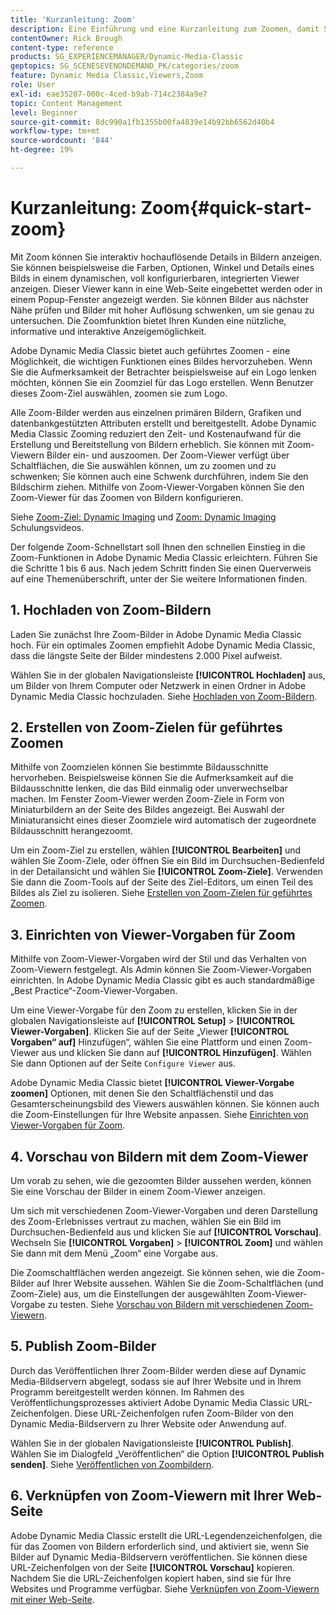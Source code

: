 ```yaml
---
title: 'Kurzanleitung: Zoom'
description: Eine Einführung und eine Kurzanleitung zum Zoomen, damit Sie schnell loslegen können.
contentOwner: Rick Brough
content-type: reference
products: SG_EXPERIENCEMANAGER/Dynamic-Media-Classic
geptopics: SG_SCENESEVENONDEMAND_PK/categories/zoom
feature: Dynamic Media Classic,Viewers,Zoom
role: User
exl-id: eae35207-000c-4ced-b9ab-714c2384a9e7
topic: Content Management
level: Beginner
source-git-commit: 8dc990a1fb1355b00fa4839e14b92bb6562d40b4
workflow-type: tm+mt
source-wordcount: '844'
ht-degree: 19%

---
```


# Kurzanleitung: Zoom{#quick-start-zoom}

Mit Zoom können Sie interaktiv hochauflösende Details in Bildern anzeigen. Sie können beispielsweise die Farben, Optionen, Winkel und Details eines Bilds in einem dynamischen, voll konfigurierbaren, integrierten Viewer anzeigen. Dieser Viewer kann in eine Web-Seite eingebettet werden oder in einem Popup-Fenster angezeigt werden. Sie können Bilder aus nächster Nähe prüfen und Bilder mit hoher Auflösung schwenken, um sie genau zu untersuchen. Die Zoomfunktion bietet Ihren Kunden eine nützliche, informative und interaktive Anzeigemöglichkeit.

Adobe Dynamic Media Classic bietet auch geführtes Zoomen - eine Möglichkeit, die wichtigen Funktionen eines Bildes hervorzuheben. Wenn Sie die Aufmerksamkeit der Betrachter beispielsweise auf ein Logo lenken möchten, können Sie ein Zoomziel für das Logo erstellen. Wenn Benutzer dieses Zoom-Ziel auswählen, zoomen sie zum Logo.

Alle Zoom-Bilder werden aus einzelnen primären Bildern, Grafiken und datenbankgestützten Attributen erstellt und bereitgestellt. Adobe Dynamic Media Classic Zooming reduziert den Zeit- und Kostenaufwand für die Erstellung und Bereitstellung von Bildern erheblich. Sie können mit Zoom-Viewern Bilder ein- und auszoomen. Der Zoom-Viewer verfügt über Schaltflächen, die Sie auswählen können, um zu zoomen und zu schwenken; Sie können auch eine Schwenk durchführen, indem Sie den Bildschirm ziehen. Mithilfe von Zoom-Viewer-Vorgaben können Sie den Zoom-Viewer für das Zoomen von Bildern konfigurieren.

Siehe [Zoom-Ziel: Dynamic Imaging](https://s7d5.scene7.com/s7viewers/html5/VideoViewer.html?videoserverurl=https://s7d5.scene7.com/is/content/&amp;emailurl=https://s7d5.scene7.com/s7/emailFriend&amp;serverUrl=https://s7d5.scene7.com/is/image/&amp;config=Scene7SharedAssets/Universal_HTML5_Video&amp;contenturl=https://s7d5.scene7.com/skins/&amp;asset=S7tutorials/559_Zoom%20Target%20Tool_converted%20renamed_Dynamic%20Imaging-AVS) und [Zoom: Dynamic Imaging](https://s7d5.scene7.com/s7viewers/html5/VideoViewer.html?videoserverurl=https://s7d5.scene7.com/is/content/&amp;emailurl=https://s7d5.scene7.com/s7/emailFriend&amp;serverUrl=https://s7d5.scene7.com/is/image/&amp;config=Scene7SharedAssets/Universal_HTML5_Video&amp;contenturl=https://s7d5.scene7.com/skins/&amp;asset=S7tutorials/560_Zoom_converted%20renamed_Dynamic%20Imaging-AVS) Schulungsvideos.

Der folgende Zoom-Schnellstart soll Ihnen den schnellen Einstieg in die Zoom-Funktionen in Adobe Dynamic Media Classic erleichtern. Führen Sie die Schritte 1 bis 6 aus. Nach jedem Schritt finden Sie einen Querverweis auf eine Themenüberschrift, unter der Sie weitere Informationen finden.

## 1. Hochladen von Zoom-Bildern

Laden Sie zunächst Ihre Zoom-Bilder in Adobe Dynamic Media Classic hoch. Für ein optimales Zoomen empfiehlt Adobe Dynamic Media Classic, dass die längste Seite der Bilder mindestens 2.000 Pixel aufweist.

Wählen Sie in der globalen Navigationsleiste **[!UICONTROL Hochladen]** aus, um Bilder von Ihrem Computer oder Netzwerk in einen Ordner in Adobe Dynamic Media Classic hochzuladen. Siehe [Hochladen von Zoom-Bildern](uploading-zoom-images.md#uploading_zoom_images).

## 2. Erstellen von Zoom-Zielen für geführtes Zoomen

Mithilfe von Zoomzielen können Sie bestimmte Bildausschnitte hervorheben. Beispielsweise können Sie die Aufmerksamkeit auf die Bildausschnitte lenken, die das Bild einmalig oder unverwechselbar machen. Im Fenster Zoom-Viewer werden Zoom-Ziele in Form von Miniaturbildern an der Seite des Bildes angezeigt. Bei Auswahl der Miniaturansicht eines dieser Zoomziele wird automatisch der zugeordnete Bildausschnitt herangezoomt.

Um ein Zoom-Ziel zu erstellen, wählen **[!UICONTROL Bearbeiten]** und wählen Sie Zoom-Ziele, oder öffnen Sie ein Bild im Durchsuchen-Bedienfeld in der Detailansicht und wählen Sie **[!UICONTROL Zoom-Ziele]**. Verwenden Sie dann die Zoom-Tools auf der Seite des Ziel-Editors, um einen Teil des Bildes als Ziel zu isolieren. Siehe [Erstellen von Zoom-Zielen für geführtes Zoomen](creating-zoom-targets-guided-zoom.md#creating_zoom_targets_for_guided_zoom).

## 3. Einrichten von Viewer-Vorgaben für Zoom

Mithilfe von Zoom-Viewer-Vorgaben wird der Stil und das Verhalten von Zoom-Viewern festgelegt. Als Admin können Sie Zoom-Viewer-Vorgaben einrichten. In Adobe Dynamic Media Classic gibt es auch standardmäßige „Best Practice“-Zoom-Viewer-Vorgaben.

Um eine Viewer-Vorgabe für den Zoom zu erstellen, klicken Sie in der globalen Navigationsleiste auf **[!UICONTROL Setup]** > **[!UICONTROL Viewer-Vorgaben]**. Klicken Sie auf der Seite „Viewer **[!UICONTROL Vorgaben“ auf]** Hinzufügen“, wählen Sie eine Plattform und einen Zoom-Viewer aus und klicken Sie dann auf **[!UICONTROL Hinzufügen]**. Wählen Sie dann Optionen auf der Seite `Configure Viewer` aus.

Adobe Dynamic Media Classic bietet **[!UICONTROL Viewer-Vorgabe zoomen]** Optionen, mit denen Sie den Schaltflächenstil und das Gesamterscheinungsbild des Viewers auswählen können. Sie können auch die Zoom-Einstellungen für Ihre Website anpassen. Siehe [Einrichten von Viewer-Vorgaben für Zoom](setting-zoom-viewer-presets.md#setting_up_zoom_viewer_presets).

## 4. Vorschau von Bildern mit dem Zoom-Viewer

Um vorab zu sehen, wie die gezoomten Bilder aussehen werden, können Sie eine Vorschau der Bilder in einem Zoom-Viewer anzeigen.

Um sich mit verschiedenen Zoom-Viewer-Vorgaben und deren Darstellung des Zoom-Erlebnisses vertraut zu machen, wählen Sie ein Bild im Durchsuchen-Bedienfeld aus und klicken Sie auf **[!UICONTROL Vorschau]**. Wechseln Sie **[!UICONTROL Vorgaben]** > **[!UICONTROL Zoom]** und wählen Sie dann mit dem Menü „Zoom“ eine Vorgabe aus.

Die Zoomschaltflächen werden angezeigt. Sie können sehen, wie die Zoom-Bilder auf Ihrer Website aussehen. Wählen Sie die Zoom-Schaltflächen (und Zoom-Ziele) aus, um die Einstellungen der ausgewählten Zoom-Viewer-Vorgabe zu testen. Siehe [Vorschau von Bildern mit verschiedenen Zoom-Viewern](previewing-image-assets-different-zoom.md#previewing_image_assets_with_different_zoom_viewers).

## 5. Publish Zoom-Bilder

Durch das Veröffentlichen Ihrer Zoom-Bilder werden diese auf Dynamic Media-Bildservern abgelegt, sodass sie auf Ihrer Website und in Ihrem Programm bereitgestellt werden können. Im Rahmen des Veröffentlichungsprozesses aktiviert Adobe Dynamic Media Classic URL-Zeichenfolgen. Diese URL-Zeichenfolgen rufen Zoom-Bilder von den Dynamic Media-Bildservern zu Ihrer Website oder Anwendung auf.

Wählen Sie in der globalen Navigationsleiste **[!UICONTROL Publish]**. Wählen Sie im Dialogfeld „Veröffentlichen“ die Option **[!UICONTROL Publish senden]**. Siehe [Veröffentlichen von Zoombildern](publishing-zoom-images.md#publishing_zoom_images).

## 6. Verknüpfen von Zoom-Viewern mit Ihrer Web-Seite

Adobe Dynamic Media Classic erstellt die URL-Legendenzeichenfolgen, die für das Zoomen von Bildern erforderlich sind, und aktiviert sie, wenn Sie Bilder auf Dynamic Media-Bildservern veröffentlichen. Sie können diese URL-Zeichenfolgen von der Seite **[!UICONTROL Vorschau]** kopieren. Nachdem Sie die URL-Zeichenfolgen kopiert haben, sind sie für Ihre Websites und Programme verfügbar. Siehe [Verknüpfen von Zoom-Viewern mit einer Web-Seite](linking-zoom-viewers-web-pages.md#linking_zoom_viewers_to_your_web_pages).
